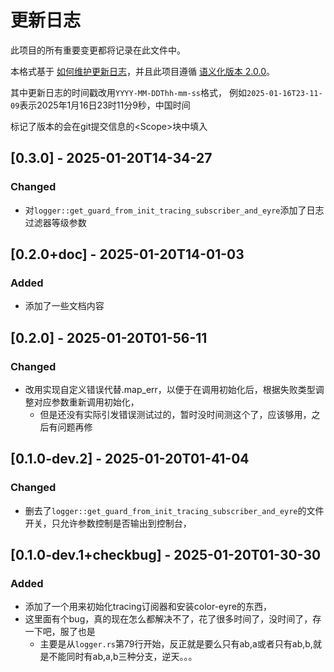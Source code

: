 # 更新日志

此项目的所有重要变更都将记录在此文件中。

本格式基于 [如何维护更新日志](https://keepachangelog.com/zh-CN/1.1.0/)，并且此项目遵循 [语义化版本 2.0.0](https://semver.org/lang/zh-CN/)。

其中更新日志的时间戳改用`YYYY-MM-DDThh-mm-ss`格式，
例如`2025-01-16T23-11-09`表示2025年1月16日23时11分9秒，中国时间

标记了版本的会在git提交信息的\<Scope\>块中填入

## [0.3.0] - 2025-01-20T14-34-27

### Changed

- 对`logger::get_guard_from_init_tracing_subscriber_and_eyre`添加了日志过滤器等级参数

## [0.2.0+doc] - 2025-01-20T14-01-03

### Added

- 添加了一些文档内容

## [0.2.0] - 2025-01-20T01-56-11

### Changed

- 改用实现自定义错误代替.map_err，以便于在调用初始化后，根据失败类型调整对应参数重新调用初始化，
  - 但是还没有实际引发错误测试过的，暂时没时间测这个了，应该够用，之后有问题再修

## [0.1.0-dev.2] - 2025-01-20T01-41-04

### Changed

- 删去了`logger::get_guard_from_init_tracing_subscriber_and_eyre`的文件开关，只允许参数控制是否输出到控制台，

## [0.1.0-dev.1+checkbug] - 2025-01-20T01-30-30

### Added

- 添加了一个用来初始化tracing订阅器和安装color-eyre的东西，
- 这里面有个bug，真的现在怎么都解决不了，花了很多时间了，没时间了，存一下吧，服了也是
  - 主要是从`logger.rs`第79行开始，反正就是要么只有ab,a或者只有ab,b,就是不能同时有ab,a,b三种分支，逆天。。。